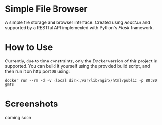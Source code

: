 # Simple File Browser
A simple file storage and browser interface. Created using
_ReactJS_ and supported by a RESTful API implemented
with Python's _Flask_ framework.

# How to Use
Currently, due to time constraints, only the _Docker_ version of this 
project is supported. You can build it yourself using the provided 
build script, and then run it on http port `80` using:
```
docker run --rm -d -v <local dir>:/var/lib/nginx/html/public -p 80:80 gmfs
```

# Screenshots
coming soon
